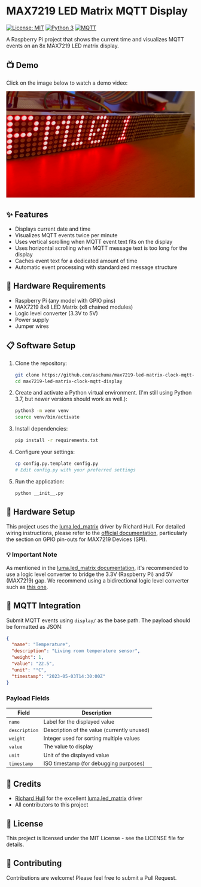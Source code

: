 # MAX7219 LED Matrix MQTT Display

[![License: MIT](https://img.shields.io/badge/License-MIT-yellow.svg)](https://opensource.org/licenses/MIT)
[![Python 3](https://img.shields.io/badge/python-3.6+-blue.svg)](https://www.python.org/downloads/)
[![MQTT](https://img.shields.io/badge/MQTT-enabled-brightgreen.svg)](https://mqtt.org/)

A Raspberry Pi project that shows the current time and visualizes MQTT events on an 8x MAX7219 LED matrix display. 

## 📺 Demo

Click on the image below to watch a demo video:

[![Demo](https://github.com/aschuma/max7219-led-matrix-clock-mqtt-display/blob/main/img/max-display.jpg)](https://youtu.be/OGFmESPtSfg)

## ✨ Features

- Displays current date and time
- Visualizes MQTT events twice per minute
- Uses vertical scrolling when MQTT event text fits on the display
- Uses horizontal scrolling when MQTT message text is too long for the display
- Caches event text for a dedicated amount of time
- Automatic event processing with standardized message structure

## 🔧 Hardware Requirements

- Raspberry Pi (any model with GPIO pins)
- MAX7219 8x8 LED Matrix (x8 chained modules)
- Logic level converter (3.3V to 5V)
- Power supply
- Jumper wires

## 📋 Software Setup

1. Clone the repository:
   ```bash
   git clone https://github.com/aschuma/max7219-led-matrix-clock-mqtt-display.git
   cd max7219-led-matrix-clock-mqtt-display
   ```

2. Create and activate a Python virtual environment. (I'm still using Python 3.7, but newer versions should work as well.):

   ```bash
   python3 -m venv venv
   source venv/bin/activate
   ```

3. Install dependencies:
   ```bash
   pip install -r requirements.txt
   ```

4. Configure your settings:
   ```bash
   cp config.py.template config.py
   # Edit config.py with your preferred settings
   ```

5. Run the application:
   ```bash
   python __init__.py
   ```

## 🔌 Hardware Setup

This project uses the [luma.led_matrix](https://github.com/rm-hull/luma.led_matrix) driver by Richard Hull. For detailed wiring instructions, please refer to the [official documentation](https://luma-led-matrix.readthedocs.io/en/latest/install.html#pre-requisites), particularly the section on GPIO pin-outs for MAX7219 Devices (SPI).

### 💡 Important Note

As mentioned in the [luma.led_matrix documentation](https://luma-led-matrix.readthedocs.io/en/latest/notes.html), it's recommended to use a logic level converter to bridge the 3.3V (Raspberry Pi) and 5V (MAX7219) gap. We recommend using a bidirectional logic level converter such as [this one](https://www.amazon.com/Level-Conversion-Module-Sensor-Raspberry/dp/B07QC929R4/).

## 📡 MQTT Integration

Submit MQTT events using `display/` as the base path. The payload should be formatted as JSON:

```json
{
  "name": "Temperature",
  "description": "Living room temperature sensor",
  "weight": 1,
  "value": "22.5",
  "unit": "°C",
  "timestamp": "2023-05-03T14:30:00Z"
}
```

### Payload Fields

| Field | Description |
|-------|-------------|
| `name` | Label for the displayed value |
| `description` | Description of the value (currently unused) |
| `weight` | Integer used for sorting multiple values |
| `value` | The value to display |
| `unit` | Unit of the displayed value |
| `timestamp` | ISO timestamp (for debugging purposes) |

## 🙏 Credits

- [Richard Hull](https://github.com/rm-hull) for the excellent [luma.led_matrix](https://github.com/rm-hull/luma.led_matrix) driver
- All contributors to this project

## 📄 License

This project is licensed under the MIT License - see the LICENSE file for details.

## 🤝 Contributing

Contributions are welcome! Please feel free to submit a Pull Request.

